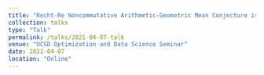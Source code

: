 ```yaml
---
title: "Recht-Re Noncommutative Arithmetic-Geometric Mean Conjecture is False."
collection: talks
type: "Talk"
permalink: /talks/2021-04-07-talk
venue: "UCSD Optimization and Data Science Seminar"
date: 2021-04-07
location: "Online"
---
```

